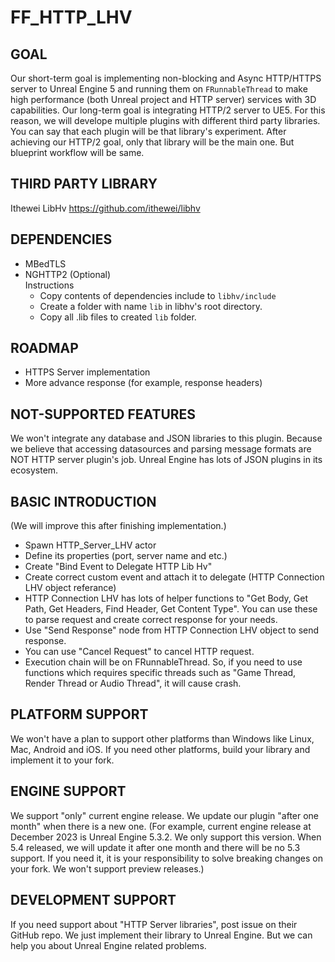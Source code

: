 # FF_HTTP_LHV

## GOAL
Our short-term goal is implementing non-blocking and Async HTTP/HTTPS server to Unreal Engine 5 and running them on `FRunnableThread` to make high performance (both Unreal project and HTTP server) services with 3D capabilities.
Our long-term goal is integrating HTTP/2 server to UE5. For this reason, we will develope multiple plugins with different third party libraries. You can say that each plugin will be that library's experiment. After achieving our HTTP/2 goal, only that library will be the main one. But blueprint workflow will be same.

## THIRD PARTY LIBRARY
Ithewei LibHv
https://github.com/ithewei/libhv

## DEPENDENCIES
- MBedTLS </br>
- NGHTTP2 (Optional) </br>
Instructions
	- Copy contents of dependencies include to ``libhv/include``
	- Create a folder with name ``lib`` in libhv's root directory.
	- Copy all .lib files to created ``lib`` folder.

## ROADMAP
- HTTPS Server implementation
- More advance response (for example, response headers)

## NOT-SUPPORTED FEATURES
We won't integrate any database and JSON libraries to this plugin. Because we believe that accessing datasources and parsing message formats are NOT HTTP server plugin's job. Unreal Engine has lots of JSON plugins in its ecosystem.

## BASIC INTRODUCTION
(We will improve this after finishing implementation.)<br />

- Spawn HTTP_Server_LHV actor
- Define its properties (port, server name and etc.)
- Create "Bind Event to Delegate HTTP Lib Hv"
- Create correct custom event and attach it to delegate (HTTP Connection LHV object referance)
- HTTP Connection LHV has lots of helper functions to "Get Body, Get Path, Get Headers, Find Header, Get Content Type". You can use these to parse request and create correct response for your needs.
- Use "Send Response" node from HTTP Connection LHV object to send response.
- You can use "Cancel Request" to cancel HTTP request.
- Execution chain will be on FRunnableThread. So, if you need to use functions which requires specific threads such as "Game Thread, Render Thread or Audio Thread", it will cause crash.

## PLATFORM SUPPORT
We won't have a plan to support other platforms than Windows like Linux, Mac, Android and iOS. If you need other platforms, build your library and implement it to your fork.

## ENGINE SUPPORT
We support "only" current engine release. We update our plugin "after one month" when there is a new one.
(For example, current engine release at December 2023 is Unreal Engine 5.3.2. We only support this version. When 5.4 released, we will update it after one month and there will be no 5.3 support. If you need it, it is your responsibility to solve breaking changes on your fork. We won't support preview releases.)

## DEVELOPMENT SUPPORT
If you need support about "HTTP Server libraries", post issue on their GitHub repo. We just implement their library to Unreal Engine.
But we can help you about Unreal Engine related problems.
